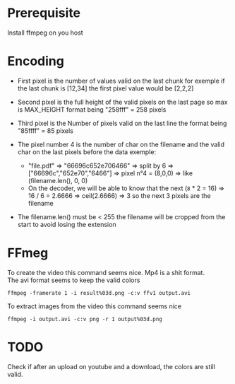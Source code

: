 # Prerequisite

Install ffmpeg on you host

# Encoding

- First pixel is the number of values valid on the last chunk for exemple if the last chunk is [12,34] the first pixel value would be [2,2,2]
- Second pixel is the full height of the valid pixels on the last page so max is MAX_HEIGHT format being "258fff" = 258 pixels
- Third pixel is the Number of pixels valid on the last line the format being "85ffff" = 85 pixels

- The pixel number 4 is the number of char on the filename and the valid char on the last pixels before the data exemple:

  - "file.pdf" => "66696c652e706466" => split by 6 => ["66696c","652e70","6466"] => pixel n°4 = (8,0,0) => like (filename.len(), 0, 0)
  - On the decoder, we will be able to know that the next (`8` \* 2 = 16) => 16 / 6 = 2.6666 => ceil(2.6666) => 3 so the next 3 pixels are the filename

- The filename.len() must be < 255 the filename will be cropped from the start to avoid losing the extension

# FFmeg

To create the video this command seems nice. Mp4 is a shit format.  
The avi format seems to keep the valid colors

```
ffmpeg -framerate 1 -i result%03d.png -c:v ffv1 output.avi
```

To extract images from the video this command seems nice

```
ffmpeg -i output.avi -c:v png -r 1 output%03d.png
```

# TODO

Check if after an upload on youtube and a download, the colors are still valid.